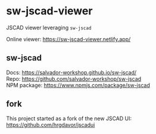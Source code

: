 # sw-jscad-viewer

JSCAD viewer leveraging `sw-jscad`

Online viewer: https://sw-jscad-viewer.netlify.app/  

## sw-jscad

Docs: https://salvador-workshop.github.io/sw-jscad/  
Repo: https://github.com/salvador-workshop/sw-jscad  
NPM package: https://www.npmjs.com/package/sw-jscad

## fork

This project started as a fork of the new JSCAD UI:  
https://github.com/hrgdavor/jscadui
